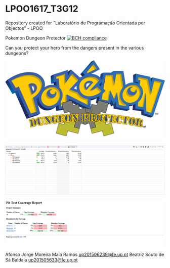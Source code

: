 # LPOO1617_T3G12
Repository created for "Laboratório de Programação Orientada por Objectos" - LPOO

Pokemon Dungeon Protector [![BCH compliance](https://bettercodehub.com/edge/badge/AJRamos308/LPOO1617_T3G12?token=bac6e87bb7af8b9c4b3fe690b18a600aa23c8d14)](https://bettercodehub.com/)

Can you protect your hero from the dangers present in the various dungeons?

![Logo](https://github.com/AJRamos308/LPOO1617_T3G12/blob/master/Iteration%205/Utils/Pokemon.png)

![EclEmma](https://github.com/AJRamos308/LPOO1617_T3G12/blob/master/Iteration%205/Utils/eclemma.png)

![PITMutation](https://github.com/AJRamos308/LPOO1617_T3G12/blob/master/Iteration%205/Utils/PIT.png)

Afonso Jorge Moreira Maia Ramos     up201506239@fe.up.pt
Beatriz Souto de Sá Baldaia         up201505633@fe.up.pt
